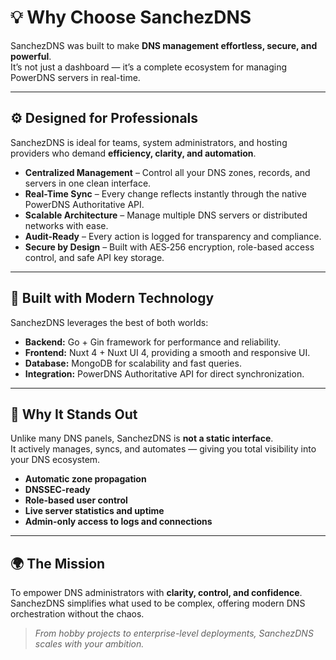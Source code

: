 # 💡 Why Choose SanchezDNS

SanchezDNS was built to make **DNS management effortless, secure, and powerful**.  
It’s not just a dashboard — it’s a complete ecosystem for managing PowerDNS servers in real-time.

---

## ⚙️ Designed for Professionals

SanchezDNS is ideal for teams, system administrators, and hosting providers who demand **efficiency, clarity, and automation**.

- **Centralized Management** – Control all your DNS zones, records, and servers in one clean interface.  
- **Real-Time Sync** – Every change reflects instantly through the native PowerDNS Authoritative API.  
- **Scalable Architecture** – Manage multiple DNS servers or distributed networks with ease.  
- **Audit-Ready** – Every action is logged for transparency and compliance.  
- **Secure by Design** – Built with AES‑256 encryption, role-based access control, and safe API key storage.  

---

## 🧠 Built with Modern Technology

SanchezDNS leverages the best of both worlds:

- **Backend:** Go + Gin framework for performance and reliability.  
- **Frontend:** Nuxt 4 + Nuxt UI 4, providing a smooth and responsive UI.  
- **Database:** MongoDB for scalability and fast queries.  
- **Integration:** PowerDNS Authoritative API for direct synchronization.  

---

## 🚀 Why It Stands Out

Unlike many DNS panels, SanchezDNS is **not a static interface**.  
It actively manages, syncs, and automates — giving you total visibility into your DNS ecosystem.

- **Automatic zone propagation**
- **DNSSEC-ready**
- **Role-based user control**
- **Live server statistics and uptime**
- **Admin-only access to logs and connections**

---

## 🌍 The Mission

To empower DNS administrators with **clarity, control, and confidence**.  
SanchezDNS simplifies what used to be complex, offering modern DNS orchestration without the chaos.

> _From hobby projects to enterprise-level deployments, SanchezDNS scales with your ambition._

